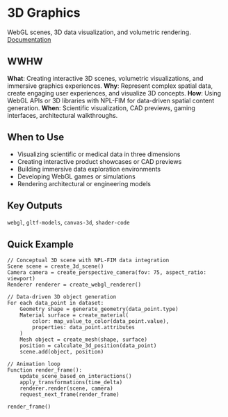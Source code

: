 # 3D Graphics
WebGL scenes, 3D data visualization, and volumetric rendering.
[Documentation](https://webglfundamentals.org/)

## WWHW
**What**: Creating interactive 3D scenes, volumetric visualizations, and immersive graphics experiences.
**Why**: Represent complex spatial data, create engaging user experiences, and visualize 3D concepts.
**How**: Using WebGL APIs or 3D libraries with NPL-FIM for data-driven spatial content generation.
**When**: Scientific visualization, CAD previews, gaming interfaces, architectural walkthroughs.

## When to Use
- Visualizing scientific or medical data in three dimensions
- Creating interactive product showcases or CAD previews
- Building immersive data exploration environments
- Developing WebGL games or simulations
- Rendering architectural or engineering models

## Key Outputs
`webgl`, `gltf-models`, `canvas-3d`, `shader-code`

## Quick Example
```pseudocode
// Conceptual 3D scene with NPL-FIM data integration
Scene scene = create_3d_scene()
Camera camera = create_perspective_camera(fov: 75, aspect_ratio: viewport)
Renderer renderer = create_webgl_renderer()

// Data-driven 3D object generation
For each data_point in dataset:
    Geometry shape = generate_geometry(data_point.type)
    Material surface = create_material(
        color: map_value_to_color(data_point.value),
        properties: data_point.attributes
    )
    Mesh object = create_mesh(shape, surface)
    position = calculate_3d_position(data_point)
    scene.add(object, position)

// Animation loop
Function render_frame():
    update_scene_based_on_interactions()
    apply_transformations(time_delta)
    renderer.render(scene, camera)
    request_next_frame(render_frame)

render_frame()
```